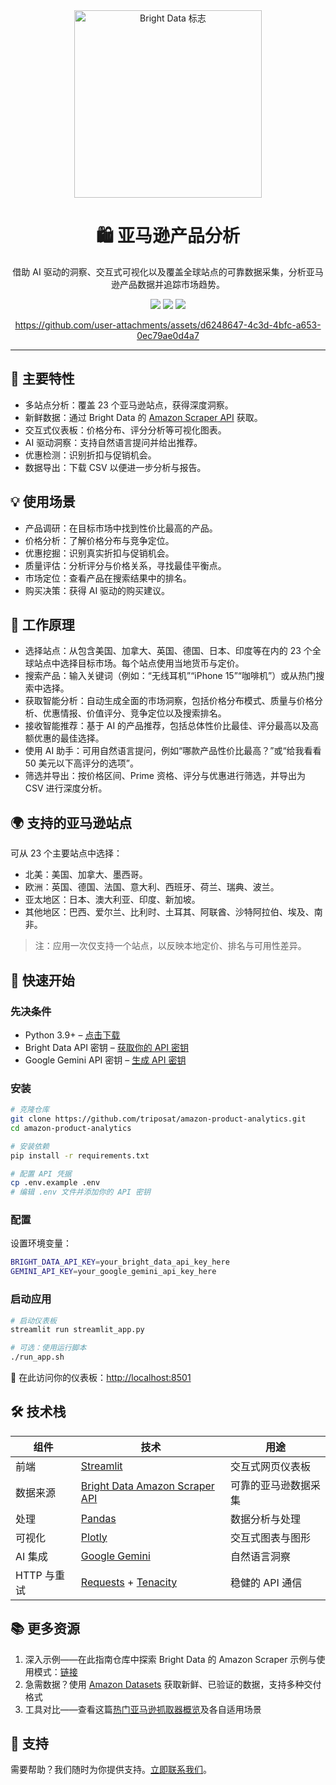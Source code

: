 <div align="center">
  <a href="https://www.bright.cn/">
    <img src="https://mintlify.s3.us-west-1.amazonaws.com/brightdata/logo/light.svg" width="300" alt="Bright Data 标志">
  </a>

# 🛍️ 亚马逊产品分析
借助 AI 驱动的洞察、交互式可视化以及覆盖全球站点的可靠数据采集，分析亚马逊产品数据并追踪市场趋势。

<img src="https://img.shields.io/badge/python-3.9+-blue" />
<img src="https://img.shields.io/badge/Gemini-API-blueviolet" />
<img src="https://img.shields.io/badge/License-MIT-blue" />
</div>

<div align="center">

https://github.com/user-attachments/assets/d6248647-4c3d-4bfc-a653-0ec79ae0d4a7

</div>

---

## 🎯 主要特性
- 多站点分析：覆盖 23 个亚马逊站点，获得深度洞察。
- 新鲜数据：通过 Bright Data 的 [Amazon Scraper API](https://www.bright.cn/products/web-scraper/amazon) 获取。
- 交互式仪表板：价格分布、评分分析等可视化图表。
- AI 驱动洞察：支持自然语言提问并给出推荐。
- 优惠检测：识别折扣与促销机会。
- 数据导出：下载 CSV 以便进一步分析与报告。

## 💡 使用场景
- 产品调研：在目标市场中找到性价比最高的产品。
- 价格分析：了解价格分布与竞争定位。
- 优惠挖掘：识别真实折扣与促销机会。
- 质量评估：分析评分与价格关系，寻找最佳平衡点。
- 市场定位：查看产品在搜索结果中的排名。
- 购买决策：获得 AI 驱动的购买建议。

## 🎯 工作原理
- 选择站点：从包含美国、加拿大、英国、德国、日本、印度等在内的 23 个全球站点中选择目标市场。每个站点使用当地货币与定价。
- 搜索产品：输入关键词（例如：“无线耳机”“iPhone 15”“咖啡机”）或从热门搜索中选择。
- 获取智能分析：自动生成全面的市场洞察，包括价格分布模式、质量与价格分析、优惠情报、价值评分、竞争定位以及搜索排名。
- 接收智能推荐：基于 AI 的产品推荐，包括总体性价比最佳、评分最高以及高额优惠的最佳选择。
- 使用 AI 助手：可用自然语言提问，例如“哪款产品性价比最高？”或“给我看看 50 美元以下高评分的选项”。
- 筛选并导出：按价格区间、Prime 资格、评分与优惠进行筛选，并导出为 CSV 进行深度分析。

## 🌍 支持的亚马逊站点
可从 23 个主要站点中选择：
- 北美：美国、加拿大、墨西哥。
- 欧洲：英国、德国、法国、意大利、西班牙、荷兰、瑞典、波兰。
- 亚太地区：日本、澳大利亚、印度、新加坡。
- 其他地区：巴西、爱尔兰、比利时、土耳其、阿联酋、沙特阿拉伯、埃及、南非。

> 注：应用一次仅支持一个站点，以反映本地定价、排名与可用性差异。

## 🚀 快速开始

### 先决条件

- Python 3.9+ – [点击下载](https://www.python.org/downloads/)
- Bright Data API 密钥 – [获取你的 API 密钥](https://docs.brightdata.com/api-reference/authentication#how-do-i-generate-a-new-api-key%3F)
- Google Gemini API 密钥 – [生成 API 密钥](https://aistudio.google.com/apikey)

### 安装

```bash
# 克隆仓库
git clone https://github.com/triposat/amazon-product-analytics.git
cd amazon-product-analytics

# 安装依赖
pip install -r requirements.txt

# 配置 API 凭据
cp .env.example .env
# 编辑 .env 文件并添加你的 API 密钥
```

### 配置

设置环境变量：
```bash
BRIGHT_DATA_API_KEY=your_bright_data_api_key_here
GEMINI_API_KEY=your_google_gemini_api_key_here
```

### 启动应用

```bash
# 启动仪表板
streamlit run streamlit_app.py

# 可选：使用运行脚本
./run_app.sh
```

🎉 在此访问你的仪表板：[http://localhost:8501](http://localhost:8501/)

## 🛠️ 技术栈

| 组件              | 技术                                                                                              | 用途                       |
| ----------------- | ------------------------------------------------------------------------------------------------- | -------------------------- |
| 前端              | [Streamlit](https://streamlit.io/)                                                                | 交互式网页仪表板           |
| 数据来源          | [Bright Data Amazon Scraper API](https://www.bright.cn/products/web-scraper/amazon)              | 可靠的亚马逊数据采集       |
| 处理              | [Pandas](https://pandas.pydata.org/)                                                              | 数据分析与处理             |
| 可视化            | [Plotly](https://plotly.com/python/)                                                              | 交互式图表与图形           |
| AI 集成           | [Google Gemini](https://ai.google.dev/)                                                           | 自然语言洞察               |
| HTTP 与重试       | [Requests](https://pypi.org/project/requests/) + [Tenacity](https://pypi.org/project/tenacity/)   | 稳健的 API 通信            |

## 📚 更多资源
1. 深入示例——在此指南仓库中探索 Bright Data 的 Amazon Scraper 示例与使用模式：[链接](https://github.com/bright-cn/Amazon-scraper)
2. 急需数据？使用 [Amazon Datasets](https://www.bright.cn/products/datasets/amazon) 获取新鲜、已验证的数据，支持多种交付格式
3. 工具对比——查看这篇[热门亚马逊抓取器概览](https://www.bright.cn/blog/web-data/best-amazon-scrapers)及各自适用场景

## 🤝 支持
需要帮助？我们随时为你提供支持。[立即联系我们](https://www.bright.cn/contact)。
